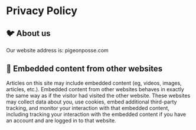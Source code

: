 <!-- PIGEONPOSSE WEB META
title: PigeonPosse | policy privacy 🐦🍪
description: Policy Privacy for pigeonposse.com
keys:
-->

# Privacy Policy

## 🐦 About us

Our website address is: pigeonposse.com

## 🔗 Embedded content from other websites

Articles on this site may include embedded content (eg, videos, images, articles, etc.). Embedded content from other websites behaves in exactly the same way as if the visitor had visited the other website. These websites may collect data about you, use cookies, embed additional third-party tracking, and monitor your interaction with that embedded content, including tracking your interaction with the embedded content if you have an account and are logged in to that website.

